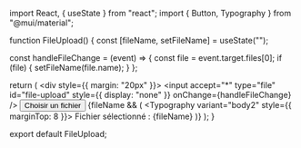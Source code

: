 import React, { useState } from "react";
import { Button, Typography } from "@mui/material";

function FileUpload() {
  const [fileName, setFileName] = useState("");

  const handleFileChange = (event) => {
    const file = event.target.files[0];
    if (file) {
      setFileName(file.name);
    }
  };

  return (
    <div style={{ margin: "20px" }}>
      <input
        accept="*"
        type="file"
        id="file-upload"
        style={{ display: "none" }}
        onChange={handleFileChange}
      />
      <label htmlFor="file-upload">
        <Button variant="contained" component="span">
          Choisir un fichier
        </Button>
      </label>
      {fileName && (
        <Typography variant="body2" style={{ marginTop: 8 }}>
          Fichier sélectionné : {fileName}
        </Typography>
      )}
    </div>
  );
}

export default FileUpload;
